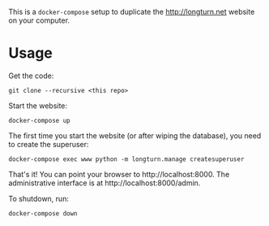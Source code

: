 This is a `docker-compose` setup to duplicate the http://longturn.net website on your computer.

# Usage

Get the code:
```
git clone --recursive <this repo>
```

Start the website:
```
docker-compose up
```

The first time you start the website (or after wiping the database), you need to create the superuser:
```
docker-compose exec www python -m longturn.manage createsuperuser
```

That's it! You can point your browser to http://localhost:8000. The administrative interface is at http://localhost:8000/admin.

To shutdown, run:
```
docker-compose down
```

